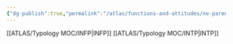 ```yaml
---
{"dg-publish":true,"permalink":"/atlas/functions-and-attitudes/ne-parent/"}
---
```



[[ATLAS/Typology MOC/INFP\|INFP]]
[[ATLAS/Typology MOC/INTP\|INTP]]

